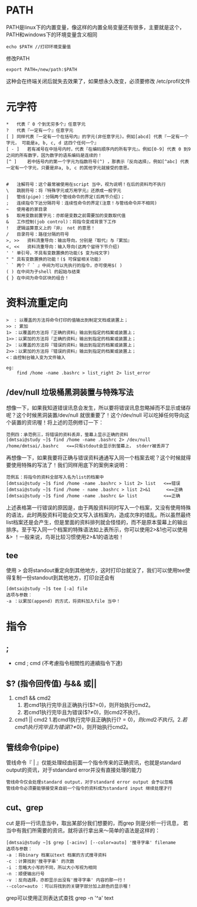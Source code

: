 # PATH
PATH是linux下的内置变量，像这样的内置全局变量还有很多，主要就是这个，PATH和windows下的环境变量含义相同

    echo $PATH //打印环境变量值

修改PATH

    export PATH=/new/path:$PATH

这种会在终端关闭后就失去效果了，如果想永久改变，必须要修改 /etc/profil文件

# 元字符

    *	代表『 0 个到无穷多个』任意字元
    ?	代表『一定有一个』任意字元
    [ ]	同样代表『一定有一个在括号内』的字元(非任意字元)。例如[abcd] 代表『一定有一个字元， 可能是a, b, c, d 这四个任何一个』
    [ - ]	若有减号在中括号内时，代表『在编码顺序内的所有字元』。例如[0-9] 代表 0 到9 之间的所有数字，因为数字的语系编码是连续的！
    [^ ]	若中括号内的第一个字元为指数符号(^) ，那表示『反向选择』，例如[^abc] 代表一定有一个字元，只要是非a, b, c 的其他字元就接受的意思。


    #	注解符号：这个最常被使用在script 当中，视为说明！在后的资料均不执行
    \	跳脱符号：将『特殊字元或万用字元』还原成一般字元
    |	管线(pipe)：分隔两个管线命令的界定(后两节介绍)；
    ;	连续指令下达分隔符号：连续性命令的界定(注意！与管线命令并不相同)
    ~	使用者的家目录
    $	取用变数前置字元：亦即是变数之前需要加的变数取代值
    &	工作控制(job control)：将指令变成背景下工作
    !	逻辑运算意义上的『非』 not 的意思！
    /	目录符号：路径分隔的符号
    >, >>	资料流重导向：输出导向，分别是『取代』与『累加』
    <, <<	资料流重导向：输入导向(这两个留待下节介绍)
    ' '	单引号，不具有变数置换的功能($ 变为纯文字)
    " "	具有变数置换的功能！($ 可保留相关功能)
    ` `	两个『 ` 』中间为可以先执行的指令，亦可使用$( )
    ( )	在中间为子shell 的起始与结束
    { }	在中间为命令区块的组合！

# 资料流重定向

    >  : 以覆盖的方法将命令打印的值输出到制定文档或装置上；
    >> : 累加
    1> ：以覆盖的方法将『正确的资料』输出到指定的档案或装置上；
    1>>：以累加的方法将『正确的资料』输出到指定的档案或装置上；
    2> ：以覆盖的方法将『错误的资料』输出到指定的档案或装置上；
    2>>：以累加的方法将『错误的资料』输出到指定的档案或装置上；
    <：由控制台输入变为文件输入

    eg:
        find /home -name .bashrc > list_right 2> list_error

## /dev/null 垃圾桶黑洞装置与特殊写法

想像一下，如果我知道错误讯息会发生，所以要将错误讯息忽略掉而不显示或储存呢？这个时候黑洞装置/dev/null 就很重要了！这个/dev/null 可以吃掉任何导向这个装置的资讯喔！将上述的范例修订一下：

    范例四：承范例三，将错误的资料丢弃，萤幕上显示正确的资料 
    [dmtsai@study ~]$ find /home -name .bashrc 2> /dev/null 
    /home/dmtsai/.bashrc   <==只有stdout会显示到萤幕上， stderr被丢弃了

再想像一下，如果我要将正确与错误资料通通写入同一个档案去呢？这个时候就得要使用特殊的写法了！我们同样用底下的案例来说明：


    范例五：将指令的资料全部写入名为list的档案中 
    [dmtsai@study ~]$ find /home -name .bashrc > list 2> list   <==错误 
    [dmtsai@study ~]$ find /home - name .bashrc > list 2>&1      <==正确 
    [dmtsai@study ~]$ find /home -name .bashrc &> list          <==正确

上述表格第一行错误的原因是，由于两股资料同时写入一个档案，又没有使用特殊的语法，此时两股资料可能会交叉写入该档案内，造成次序的错乱。所以虽然最终list档案还是会产生，但是里面的资料排列就会怪怪的，而不是原本萤幕上的输出排序。至于写入同一个档案的特殊语法如上表所示，你可以使用2>&1也可以使用&> ！一般来说，鸟哥比较习惯使用2>&1的语法啦！

## tee
使用 > 会将standout重定向到其他地方，这时打印台就没了，我们可以使用tee使得复制一份standout到其他地方，打印台还会有

    [dmtsai@study ~]$ tee [-a] file 
    选项与参数：
    -a ：以累加(append) 的方式，将资料加入file 当中！


# 指令
## ;
- cmd ; cmd (不考慮指令相關性的連續指令下達)

## $? (指令回传值) 与&& 或||
1. cmd1 && cmd2	
    1. 若cmd1执行完毕且正确执行($?=0)，则开始执行cmd2。
    2. 若cmd1执行完毕且为错误($?≠0)，则cmd2不执行。
2. cmd1 || cmd2	
    1.若cmd1执行完毕且正确执行($?=0)，则cmd2不执行。
    2.若cmd1执行完毕且为错误($?≠0)，则开始执行cmd2。

## 管线命令(pipe)
管线命令『 | 』仅能处理经由前面一个指令传来的正确资讯，也就是standard output的资讯，对于stdandard error并没有直接处理的能力

    管线命令仅会处理standard output，对于standard error output 会予以忽略
    管线命令必须要能够接受来自前一个指令的资料成为standard input 继续处理才行

## cut、grep
cut 是将一行讯息当中，取出某部分我们想要的，而grep 则是分析一行讯息， 若当中有我们所需要的资讯，就将该行拿出来～简单的语法是这样的：

    [dmtsai@study ~]$ grep [-acinv] [--color=auto] '搜寻字串' filename 
    选项与参数：
    -a ：将binary 档案以text 档案的方式搜寻资料
    -c ：计算找到'搜寻字串' 的次数
    -i ：忽略大小写的不同，所以大小写视为相同
    -n ：顺便输出行号
    -v ：反向选择，亦即显示出没有'搜寻字串' 内容的那一行！
    --color=auto ：可以将找到的关键字部分加上颜色的显示喔！

grep可以使用正则表达式查找 grep -n '^a' text
